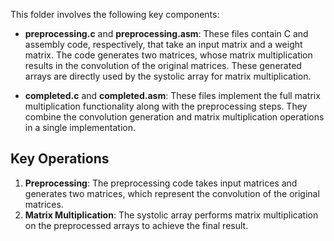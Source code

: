 This folder involves the following key components:

- **preprocessing.c** and **preprocessing.asm**: These files contain C and assembly code, respectively, that take an input matrix and a weight matrix. The code generates two matrices, whose matrix multiplication results in the convolution of the original matrices. These generated arrays are directly used by the systolic array for matrix multiplication.
  
- **completed.c** and **completed.asm**: These files implement the full matrix multiplication functionality along with the preprocessing steps. They combine the convolution generation and matrix multiplication operations in a single implementation.

## Key Operations
1. **Preprocessing**: The preprocessing code takes input matrices and generates two matrices, which represent the convolution of the original matrices.
2. **Matrix Multiplication**: The systolic array performs matrix multiplication on the preprocessed arrays to achieve the final result.
